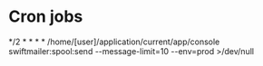 # Cron jobs

*/2 * * * * /home/[user]/application/current/app/console swiftmailer:spool:send --message-limit=10 --env=prod >/dev/null

